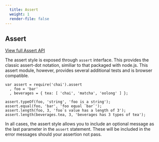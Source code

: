 ```yaml
---
  title: Assert 
  weight: 1
  render-file: false
---
```


## Assert

<a href="/api/assert" class="clean-button">View full Assert API</a>

The assert style is exposed through `assert` interface. This provides
the classic assert-dot notation, similiar to that packaged with
node.js. This assert module, however, provides several additional
tests and is browser compatible.

    var assert = require('chai').assert
      , foo = 'bar'
      , beverages = { tea: [ 'chai', 'matcha', 'oolong' ] };

    assert.typeOf(foo, 'string', 'foo is a string');
    assert.equal(foo, 'bar', 'foo equal `bar`');
    assert.length(foo, 3, 'foo`s value has a length of 3');
    assert.length(beverages.tea, 3, 'beverages has 3 types of tea');

In all cases, the assert style allows you to include an optional message as the
last parameter in the `assert` statement. These will be included in the 
error messages should your assertion not pass.
